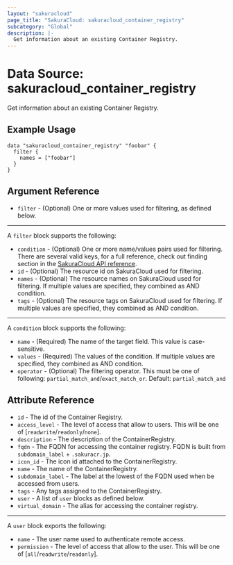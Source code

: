```yaml
---
layout: "sakuracloud"
page_title: "SakuraCloud: sakuracloud_container_registry"
subcategory: "Global"
description: |-
  Get information about an existing Container Registry.
---
```


# Data Source: sakuracloud_container_registry

Get information about an existing Container Registry.

## Example Usage

```hcl
data "sakuracloud_container_registry" "foobar" {
  filter {
    names = ["foobar"]
  }
}
```
## Argument Reference

* `filter` - (Optional) One or more values used for filtering, as defined below.


---

A `filter` block supports the following:

* `condition` - (Optional) One or more name/values pairs used for filtering. There are several valid keys, for a full reference, check out finding section in the [SakuraCloud API reference](https://developer.sakura.ad.jp/cloud/api/1.1/).
* `id` - (Optional) The resource id on SakuraCloud used for filtering.
* `names` - (Optional) The resource names on SakuraCloud used for filtering. If multiple values ​​are specified, they combined as AND condition.
* `tags` - (Optional) The resource tags on SakuraCloud used for filtering. If multiple values ​​are specified, they combined as AND condition.

---

A `condition` block supports the following:

* `name` - (Required) The name of the target field. This value is case-sensitive.
* `values` - (Required) The values of the condition. If multiple values ​​are specified, they combined as AND condition.
* `operator` - (Optional) The filtering operator. This must be one of following: `partial_match_and`/`exact_match_or`. Default: `partial_match_and`


## Attribute Reference

* `id` - The id of the Container Registry.
* `access_level` - The level of access that allow to users. This will be one of [`readwrite`/`readonly`/`none`].
* `description` - The description of the ContainerRegistry.
* `fqdn` - The FQDN for accessing the container registry. FQDN is built from `subdomain_label` + `.sakuracr.jp`.
* `icon_id` - The icon id attached to the ContainerRegistry.
* `name` - The name of the ContainerRegistry.
* `subdomain_label` - The label at the lowest of the FQDN used when be accessed from users.
* `tags` - Any tags assigned to the ContainerRegistry.
* `user` - A list of `user` blocks as defined below.
* `virtual_domain` - The alias for accessing the container registry.


---

A `user` block exports the following:

* `name` - The user name used to authenticate remote access.
* `permission` - The level of access that allow to the user. This will be one of [`all`/`readwrite`/`readonly`].

